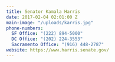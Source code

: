 ```yaml
---
title: Senator Kamala Harris
date: 2017-02-04 02:01:00 Z
main-image: "/uploads/karris.jpg"
phone-numbers:
  SF Office: "(222) 894-5000"
  DC Office: "(202) 224-3553"
  Sacramento Office: "(916) 448-2787"
website: https://www.harris.senate.gov/
---
```


